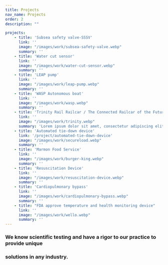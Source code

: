 ```yaml
---
title: Projects
nav_name: Projects
order: 2
description: ""

projects:
    - title: 'Subsea safety valve-SSSV'
      link: ''
      image: "/images/work/subsea-safety-valve.webp"
      summary: ''
    - title: 'Water cut sensor'
      link: ''
      image: "/images/work/water-cut-sensor.webp"
      summary: ''
    - title: 'LEAP pump'
      link: ''
      image: "/images/work/leap-pump.webp"
      summary: ''
    - title: 'WASP Autonomous boat'
      link: ''
      image: "/images/work/wasp.webp"
      summary: ''
    - title: 'Trinity Rail Railcar / The Connected Railcar of the Future'
      link: ''
      image: "/images/work/trinity.webp"
      summary: 'Lorem ipsum dolor sit amet, consectetur adipiscing elit, sed do eiusmod tempor incididunt ut labore et dolore magna aliqua. Ut enim ad minim veniam, quis nostrud exercitation ullamco laboris nisi ut aliquip ex ea commodo consequat. Duis aute irure dolor in reprehenderit in voluptate velit esse cillum dolore eu fugiat nulla pariatur. Excepteur sint occaecat cupidatat non proident, sunt in culpa qui officia deserunt mollit anim id est laborum.'
    - title: 'Automated tie-down device'
      link: '/project/automated-tie-down-device'
      image: "/images/work/secureload.webp"
      summary: ''
    - title: 'Marmon Food Service'
      link: ''
      image: "/images/work/burger-king.webp"
      summary: ''
    - title: 'Resuscitation Device'
      link: ''
      image: "/images/work/resuscitation-device.webp"
      summary: ''
    - title: 'Cardiopulmonary bypass'
      link: ''
      image: "/images/work/cardiopulmonary-bypass.webp"
      summary: ''
    - title: "FDA approve temperature and health monitoring device"
      link: ''
      image: "/images/work/wello.webp"
      summary: ''
---
```


<show-case :panels="projects" filter="to top right, #5e6e64, #5e6e64" center>

### We know scientific testing and have a rigor to our practice to provide unique
### solutions <primary>in any industry.</primary>
</show-case>